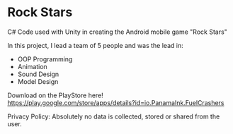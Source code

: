# Rock Stars
C# Code used with Unity in creating the Android mobile game "Rock Stars"

In this project, I lead a team of 5 people and was the lead in:
 - OOP Programming
 - Animation
 - Sound Design
 - Model Design

Download on the PlayStore here!
https://play.google.com/store/apps/details?id=io.PanamaInk.FuelCrashers

Privacy Policy:
Absolutely no data is collected, stored or shared from the user.

